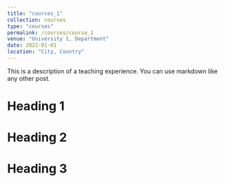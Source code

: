 ```yaml
---
title: "cources_1"
collection: courses
type: "courses"
permalink: /courses/course_1
venue: "University 1, Department"
date: 2022-01-01
location: "City, Country"
---
```


This is a description of a teaching experience. You can use markdown like any other post.

Heading 1
======

Heading 2
======

Heading 3
======
